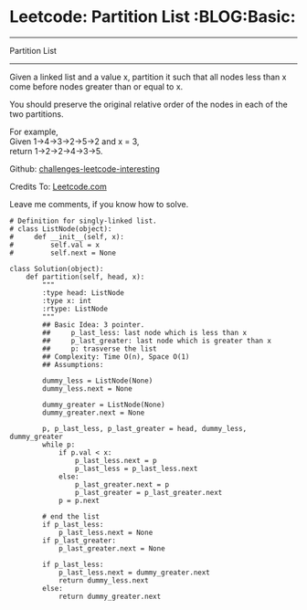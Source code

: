 # Leetcode: Partition List     :BLOG:Basic:


---

Partition List  

---

Given a linked list and a value x, partition it such that all nodes less than x come before nodes greater than or equal to x.  

You should preserve the original relative order of the nodes in each of the two partitions.  

For example,  
Given 1->4->3->2->5->2 and x = 3,  
return 1->2->2->4->3->5.  

Github: [challenges-leetcode-interesting](https://github.com/DennyZhang/challenges-leetcode-interesting/tree/master/partition-list)  

Credits To: [Leetcode.com](https://leetcode.com/problems/partition-list/description/)  

Leave me comments, if you know how to solve.  

    # Definition for singly-linked list.
    # class ListNode(object):
    #     def __init__(self, x):
    #         self.val = x
    #         self.next = None
    
    class Solution(object):
        def partition(self, head, x):
            """
            :type head: ListNode
            :type x: int
            :rtype: ListNode
            """
            ## Basic Idea: 3 pointer. 
            ##     p_last_less: last node which is less than x
            ##     p_last_greater: last node which is greater than x
            ##     p: trasverse the list
            ## Complexity: Time O(n), Space O(1)
            ## Assumptions:
    
            dummy_less = ListNode(None)
            dummy_less.next = None
    
            dummy_greater = ListNode(None)
            dummy_greater.next = None
    
            p, p_last_less, p_last_greater = head, dummy_less, dummy_greater
            while p:
                if p.val < x:
                    p_last_less.next = p
                    p_last_less = p_last_less.next
                else:
                    p_last_greater.next = p
                    p_last_greater = p_last_greater.next
                p = p.next
    
            # end the list
            if p_last_less:
                p_last_less.next = None
            if p_last_greater:
                p_last_greater.next = None
    
            if p_last_less:
                p_last_less.next = dummy_greater.next
                return dummy_less.next
            else:
                return dummy_greater.next